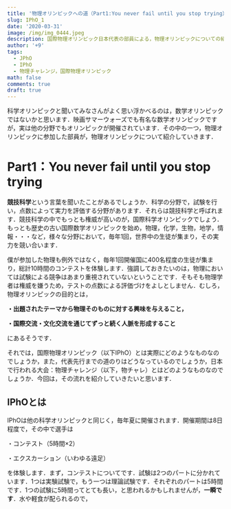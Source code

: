 ```yaml
---
title: '物理オリンピックへの道（Part1:You never fail until you stop trying）'
slug: IPhO_1
date: '2020-03-31'
image: /img/img_0444.jpeg
description: 国際物理オリンピック日本代表の部員による，物理オリンピックについての紹介Part1
author: '+9'
tags:
  - JPhO
  - IPhO
  - 物理チャレンジ，国際物理オリンピック
math: false
comments: true
draft: true
---
```

科学オリンピックと聞いてみなさんがよく思い浮かべるのは，数学オリンピックではないかと思います．映画サマーウォーズでも有名な数学オリンピックですが，実は他の分野でもオリンピックが開催されています．その中の一つ，物理オリンピックに参加した部員が，物理オリンピックについて紹介していきます．



# Part1：You never fail until you stop trying 



**競技科学**という言葉を聞いたことがあるでしょうか．科学の分野で，試験を行い，点数によって実力を評価する分野があります．それらは競技科学と呼ばれます．競技科学の中でもっとも権威が高いのが，国際科学オリンピックでしょう．もっとも歴史の古い国際数学オリンピックを始め，物理，化学，生物，地学，情報・・・など，様々な分野において，毎年1回，世界中の生徒が集まり，その実力を競い合います．

僕が参加した物理も例外ではなく，毎年1回開催国に400名程度の生徒が集まり，総計10時間のコンテストを体験します．強調しておきたいのは，物理においては試験による競争はあまり重視されていないということです．そもそも物理学者は権威を嫌うため，テストの点数による評価づけをよしとしません．むしろ，物理オリンピックの目的とは，

**・出題されたテーマから物理そのものに対する興味を与えること，**

**・国際交流・文化交流を通じてずっと続く人脈を形成すること**

にあるそうです．



それでは，国際物理オリンピック（以下IPhO）とは実際にどのようなものなのでしょうか，また，代表先行までの道のりはどうなっているのでしょうか，日本で行われる大会：物理チャレンジ（以下，物チャレ）とはどのようなものなのでしょうか．今回は，その流れを紹介していきたいと思います．



## IPhOとは

IPhOは他の科学オリンピックと同じく，毎年夏に開催されます．開催期間は8日程度で，その中で選手は

・コンテスト（5時間×2）

・エクスカーション（いわゆる遠足）

を体験します．まず，コンテストについてです．試験は2つのパートに分かれています．1つは実験試験で，もう一つは理論試験です．それぞれのパートは5時間です．1つの試験に5時間ってとても長い，と思われるかもしれませんが，**一瞬です**．水や軽食が配られるので，
